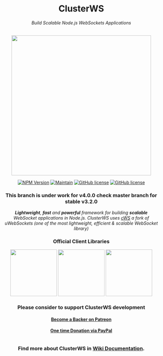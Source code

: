 <h1 align="center">ClusterWS</h1>
<h6 align="center">Build Scalable Node.js WebSockets Applications</h6>

<p align="center">
 <img src="https://cdn.rawgit.com/goriunov/159120ca6a883d8d4e75543ec395d361/raw/d22028ecc726d7d3cc30a2a85cc7cc454b0afada/clusterws.svg" width="450">
</p>

<p align="center">
    <a href="https://www.npmjs.com/package/clusterws"><img src="https://img.shields.io/badge/npm-3.2.0-AE1E80.svg?style=for-the-badge" alt="NPM Version" /></a>
    <a href="https://github.com/ClusterWS/ClusterWS/graphs/commit-activity"><img src="https://img.shields.io/badge/Maintain-Yes-AE1E80.svg?style=for-the-badge" alt="Maintain" /></a>
    <a href="https://github.com/ClusterWS/ClusterWS/blob/master/LICENSE"><img src="https://img.shields.io/badge/LICENSE-MIT-AE1E80.svg?style=for-the-badge" alt="GitHub license"/></a>
    <a href="#"><img src="https://img.shields.io/badge/NODE.JS-8+-AE1E80.svg?style=for-the-badge" alt="GitHub license"/></a>
</p>

<h3 align="center"><strong>This branch is under work for v4.0.0 check master branch for stable v3.2.0</strong></h3>

<p align="center">
    <i><strong>Lightweight</strong>, <strong>fast</strong> and <strong>powerful</strong> framework for building <strong>scalable</strong> WebSocket applications in Node.js. ClusterWS uses <a href="https://github.com/ClusterWS/cWS">cWS</a> a fork of uWebSockets (one of the most lightweight, efficient & scalable WebSocket library)</i>
</p>

<h3 align="center">
    Official Client Libraries
</h3>

<p align="center">
    <a href="https://github.com/ClusterWS/ClusterWS-Client-Swift"><img src="https://user-images.githubusercontent.com/18750503/37686010-8ec97d8c-2cfa-11e8-844a-3c79043d3c83.png" width="150"/></a>
    <a href="https://github.com/ClusterWS/ClusterWS-Client-Java"><img src="https://user-images.githubusercontent.com/18750503/37686016-96558d5c-2cfa-11e8-8d91-3a01122a73eb.png"
    width="150" /></a>
    <a href="https://github.com/ClusterWS/ClusterWS-Client-JS"><img src="https://user-images.githubusercontent.com/18750503/37686031-9fa2d888-2cfa-11e8-911e-d844a8753b88.png" width="150"/></a>
</p>

<h3 align="center">
    Please consider to support ClusterWS development
</h3>
<h4 align="center">
    <a href="https://www.patreon.com/clusterws">Become a Backer on Patreon</a>
</h4>
<h4 align="center">
    <a href="https://www.paypal.me/goriunov">One time Donation via PayPal</a>
</h4>

<h1></h1>
<h3 align="center">
    Find more about ClusterWS in <a href="https://github.com/ClusterWS/ClusterWS/wiki"><strong>Wiki Documentation</strong></a>.
</h3>
